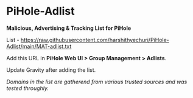 # PiHole-Adlist
**Malicious, Advertising &amp; Tracking List for PiHole**

List - https://raw.githubusercontent.com/harshithyechuri/PiHole-Adlist/main/MAT-adlist.txt

Add this URL in **PiHole Web UI > Group Management > Adlists**.

Update Gravity after adding the list.

_Domains in the list are gatherend from various trusted sources and was tested throughly._
